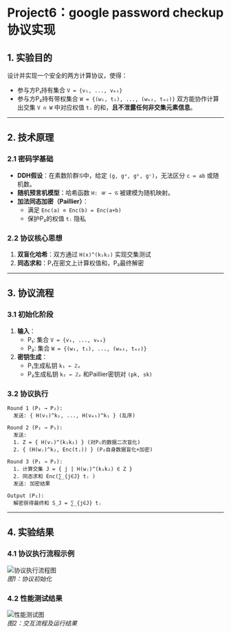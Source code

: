 # Project6：google password checkup协议实现
## 1. 实验目的
设计并实现一个安全的两方计算协议，使得：
- 参与方P₁持有集合 `V = {v₁, ..., vₘ₁}`
- 参与方P₂持有带权集合 `W = {(w₁, t₁), ..., (wₘ₂, tₘ₂)}`
双方能协作计算出交集 `V ∩ W` 中对应权值 `tⱼ` 的和，**且不泄露任何非交集元素信息**。

---

## 2. 技术原理

### 2.1 密码学基础
- **DDH假设**：在素数阶群𝒢中，给定 `(g, gᵃ, gᵇ, gᶜ)`，无法区分 `c = ab` 或随机数。
- **随机预言机模型**：哈希函数 `H: 𝒰 → 𝒢` 被建模为随机映射。
- **加法同态加密（Paillier）**：
  - 满足 `Enc(a) ⊙ Enc(b) = Enc(a+b)`
  - 保护P₂的权值 `tⱼ` 隐私

### 2.2 协议核心思想
1. **双盲化哈希**：双方通过 `H(x)^(k₁k₂)` 实现交集测试
2. **同态求和**：P₁在密文上计算权值和，P₂最终解密

---

## 3. 协议流程

### 3.1 初始化阶段
1. **输入**：
   - P₁: 集合 `V = {v₁, ..., vₘ₁}`
   - P₂: 集合 `W = {(w₁, t₁), ..., (wₘ₂, tₘ₂)}`
2. **密钥生成**：
   - P₁生成私钥 `k₁ ← ℤₚ`
   - P₂生成私钥 `k₂ ← ℤₚ` 和Paillier密钥对 `(pk, sk)`

### 3.2 协议执行
```plaintext
Round 1 (P₁ → P₂):
  发送: { H(v₁)^k₁, ..., H(vₘ₁)^k₁ } (乱序)

Round 2 (P₂ → P₁):
  发送: 
  1. Z = { H(vᵢ)^(k₁k₂) } (对P₁的数据二次盲化)
  2. { (H(wⱼ)^k₂, Enc(tⱼ)) } (P₂自身数据盲化+加密)

Round 3 (P₁ → P₂):
  1. 计算交集 J = { j | H(wⱼ)^(k₁k₂) ∈ Z }
  2. 同态求和 Enc(∑_{j∈J} tⱼ )
  发送: 加密结果

Output (P₂):
  解密获得最终和 S_J = ∑_{j∈J} tⱼ
```
---

## 4. 实验结果

### 4.1 协议执行流程示例
![协议执行流程图](./images/protocol_flow.png)  
*图1：协议初始化*

### 4.2 性能测试结果
![性能测试图](./images/performance.png)  
*图2：交互流程及运行结果*

